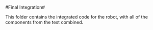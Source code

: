 #Final Integration#

This folder contains the integrated code for the robot, with all of the components from the test combined.  


